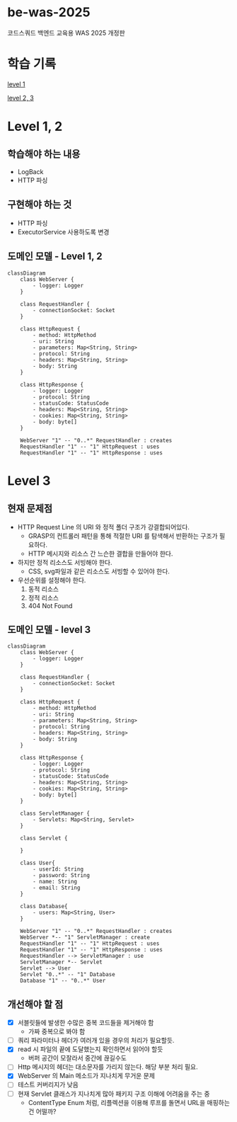 # be-was-2025
코드스쿼드 백엔드 교육용 WAS 2025 개정판

# 학습 기록
[level 1](https://github.com/softeer5th/backend-page/wiki/%ED%95%9C%EC%A4%80%ED%98%B8_week1_day1)

[level 2, 3](https://github.com/softeer5th/backend-page/wiki/%ED%95%9C%EC%A4%80%ED%98%B8_week1_day2)

# Level 1, 2

## 학습해야 하는 내용
- LogBack
- HTTP 파싱

## 구현해야 하는 것
- HTTP 파싱
- ExecutorService 사용하도록 변경

## 도메인 모델 - Level 1, 2
```mermaid
classDiagram
    class WebServer {
        - logger: Logger
    }

    class RequestHandler {
        - connectionSocket: Socket
    }

    class HttpRequest {
        - method: HttpMethod
        - uri: String
        - parameters: Map<String, String>
        - protocol: String
        - headers: Map<String, String>
        - body: String
    }

    class HttpResponse {
        - logger: Logger
        - protocol: String
        - statusCode: StatusCode
        - headers: Map<String, String>
        - cookies: Map<String, String>
        - body: byte[]
    }

    WebServer "1" -- "0..*" RequestHandler : creates
    RequestHandler "1" -- "1" HttpRequest : uses
    RequestHandler "1" -- "1" HttpResponse : uses
```

# Level 3

## 현재 문제점

- HTTP Request Line 의 URI 와 정적 폴더 구조가 강결합되어있다.
    - GRASP의 컨트롤러 패턴을 통해 적절한 URI 를 탐색해서 반환하는 구조가 필요하다.
    - HTTP 메시지와 리소스 간 느슨한 결합을 만들어야 한다.
- 하지만 정적 리소스도 서빙해야 한다.
    - CSS, svg파일과 같은 리소스도 서빙할 수 있어야 한다.
- 우선순위를 설정해야 한다.
    1. 동적 리소스
    2. 정적 리소스
    3. 404 Not Found

## 도메인 모델 - level 3
```mermaid
classDiagram
    class WebServer {
        - logger: Logger
    }

    class RequestHandler {
        - connectionSocket: Socket
    }

    class HttpRequest {
        - method: HttpMethod
        - uri: String
        - parameters: Map<String, String>
        - protocol: String
        - headers: Map<String, String>
        - body: String
    }

    class HttpResponse {
        - logger: Logger
        - protocol: String
        - statusCode: StatusCode
        - headers: Map<String, String>
        - cookies: Map<String, String>
        - body: byte[]
    }
    
    class ServletManager {
        - Servlets: Map<String, Servlet>
    }
    
    class Servlet {
        
    }
    
    class User{
        - userId: String
        - password: String
        - name: String
        - email: String
    }
    
    class Database{
        - users: Map<String, User>
    }

    WebServer "1" -- "0..*" RequestHandler : creates
    WebServer *-- "1" ServletManager : create
    RequestHandler "1" -- "1" HttpRequest : uses
    RequestHandler "1" -- "1" HttpResponse : uses
    RequestHandler --> ServletManager : use
    ServletManager *-- Servlet
    Servlet --> User
    Servlet "0..*" -- "1" Database
    Database "1" -- "0..*" User
```

## 개선해야 할 점

-[x] 서블릿들에 발생한 수많은 중복 코드들을 제거해야 함
  - 가짜 중복으로 봐야 함
-[ ] 쿼리 파라미터나 헤더가 여러개 있을 경우의 처리가 필요할듯.
-[x] read 시 파일의 끝에 도달했는지 확인하면서 읽어야 할듯
  - 버퍼 공간이 모잘라서 중간에 끊길수도
-[ ] Http 메시지의 헤더는 대소문자를 가리지 않는다. 해당 부분 처리 필요.
-[x] WebServer 의 Main 메소드가 지나치게 무거운 문제
-[ ] 테스트 커버리지가 낮음
-[ ] 현재 Servlet 클래스가 지나치게 많아 패키지 구조 이해에 어려움을 주는 중
  - ContentType Enum 처럼, 리플렉션을 이용해 루프를 돌면서 URL을 매핑하는건 어떨까?